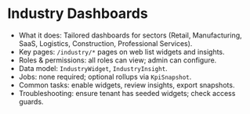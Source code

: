 # Industry Dashboards

- What it does: Tailored dashboards for sectors (Retail, Manufacturing, SaaS, Logistics, Construction, Professional Services).
- Key pages: `/industry/*` pages on web list widgets and insights.
- Roles & permissions: all roles can view; admin can configure.
- Data model: `IndustryWidget`, `IndustryInsight`.
- Jobs: none required; optional rollups via `KpiSnapshot`.
- Common tasks: enable widgets, review insights, export snapshots.
- Troubleshooting: ensure tenant has seeded widgets; check access guards.
